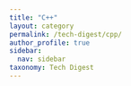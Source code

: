 ```yaml
---
title: "C++"
layout: category
permalink: /tech-digest/cpp/
author_profile: true
sidebar:
  nav: sidebar
taxonomy: Tech Digest
---
```


